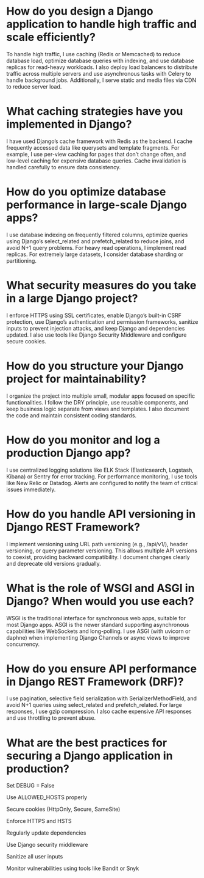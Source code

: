 # How do you design a Django application to handle high traffic and scale efficiently?

To handle high traffic, I use caching (Redis or Memcached) to reduce database load, optimize database queries with indexing, and use database replicas for read-heavy workloads. I also deploy load balancers to distribute traffic across multiple servers and use asynchronous tasks with Celery to handle background jobs. Additionally, I serve static and media files via CDN to reduce server load.

# What caching strategies have you implemented in Django?

I have used Django’s cache framework with Redis as the backend. I cache frequently accessed data like querysets and template fragments. For example, I use per-view caching for pages that don’t change often, and low-level caching for expensive database queries. Cache invalidation is handled carefully to ensure data consistency.

# How do you optimize database performance in large-scale Django apps?

I use database indexing on frequently filtered columns, optimize queries using Django’s select_related and prefetch_related to reduce joins, and avoid N+1 query problems. For heavy read operations, I implement read replicas. For extremely large datasets, I consider database sharding or partitioning.

# What security measures do you take in a large Django project?

I enforce HTTPS using SSL certificates, enable Django’s built-in CSRF protection, use Django’s authentication and permission frameworks, sanitize inputs to prevent injection attacks, and keep Django and dependencies updated. I also use tools like Django Security Middleware and configure secure cookies.

# How do you structure your Django project for maintainability?

I organize the project into multiple small, modular apps focused on specific functionalities. I follow the DRY principle, use reusable components, and keep business logic separate from views and templates. I also document the code and maintain consistent coding standards.

# How do you monitor and log a production Django app?

I use centralized logging solutions like ELK Stack (Elasticsearch, Logstash, Kibana) or Sentry for error tracking. For performance monitoring, I use tools like New Relic or Datadog. Alerts are configured to notify the team of critical issues immediately.

# How do you handle API versioning in Django REST Framework?

I implement versioning using URL path versioning (e.g., /api/v1/), header versioning, or query parameter versioning. This allows multiple API versions to coexist, providing backward compatibility. I document changes clearly and deprecate old versions gradually.

# What is the role of WSGI and ASGI in Django? When would you use each?
WSGI is the traditional interface for synchronous web apps, suitable for most Django apps. ASGI is the newer standard supporting asynchronous capabilities like WebSockets and long-polling. I use ASGI (with uvicorn or daphne) when implementing Django Channels or async views to improve concurrency.

# How do you ensure API performance in Django REST Framework (DRF)?
I use pagination, selective field serialization with SerializerMethodField, and avoid N+1 queries using select_related and prefetch_related. For large responses, I use gzip compression. I also cache expensive API responses and use throttling to prevent abuse.

# What are the best practices for securing a Django application in production?

Set DEBUG = False

Use ALLOWED_HOSTS properly

Secure cookies (HttpOnly, Secure, SameSite)

Enforce HTTPS and HSTS

Regularly update dependencies

Use Django security middleware

Sanitize all user inputs

Monitor vulnerabilities using tools like Bandit or Snyk





